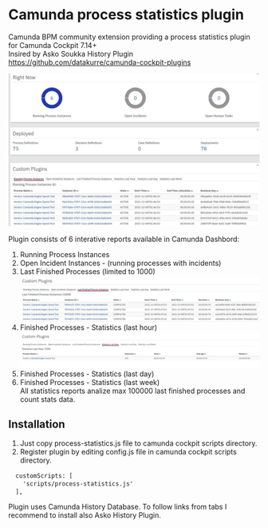 # Camunda process statistics plugin
Camunda BPM community extension providing a process statistics plugin for Camunda Cockpit 7.14+   
Insired by Asko Soukka History Plugin https://github.com/datakurre/camunda-cockpit-plugins   

![Running processes in dashboard](Running.jpg)

Plugin consists of 6 interative reports available in Camunda Dashbord:   
1. Running Process Instances   
2. Open Incident Instances - (running processes with incidents)   
3. Last Finished Processes (limited to 1000)   
![Finished processes in dashboard](Finished.jpg)
4. Finished Processes - Statistics (last hour)   
![Process statistics in dashboard](Statistics.jpg)
5. Finished Processes - Statistics (last day)   
6. Finished Processes - Statistics (last week)   
All statistics reports analize max 100000 last finished processes and count stats data.   

## Installation
1. Just copy process-statistics.js file to camunda cockpit scripts directory.   
2. Register plugin by editing config.js file in camunda cockpit scripts directory.   

```
  customScripts: [
    'scripts/process-statistics.js'
  ],
```

Plugin uses Camunda History Database. To follow links from tabs I recommend to install also Asko History Plugin.   
